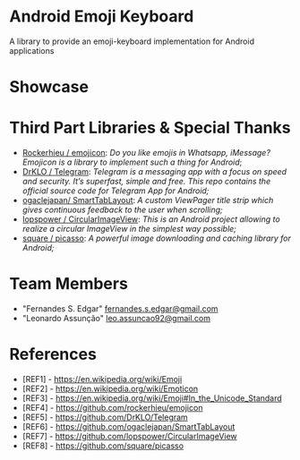# Android Emoji Keyboard

A library to provide an emoji-keyboard implementation for Android applications

# <a name="showcase"></a>Showcase

# <a name="third-part-libraries"></a>Third Part Libraries & Special Thanks
* [Rockerhieu / emojicon](REF4): _Do you like emojis in Whatsapp, iMessage? Emojicon is a library to implement such a thing for Android_;
* [DrKLO / Telegram](REF5): _Telegram is a messaging app with a focus on speed and security. It’s superfast, simple and free. This repo contains the official source code for Telegram App for Android;_
* [ogaclejapan/ SmartTabLayout](REF6): _A custom ViewPager title strip which gives continuous feedback to the user when scrolling;_
* [lopspower / CircularImageView](REF7): _This is an Android project allowing to realize a circular ImageView in the simplest way possible;_
* [square / picasso](REF8): _A powerful image downloading and caching library for Android;_

# <a name="team-members"></a>Team Members
* "Fernandes S. Edgar" <fernandes.s.edgar@gmail.com>
* "Leonardo Assunção" <leo.assuncao92@gmail.com>

# <a name="references"></a>References
* <a name="REF1"></a>[REF1] - https://en.wikipedia.org/wiki/Emoji
* <a name="REF2"></a>[REF2] - https://en.wikipedia.org/wiki/Emoticon
* <a name="REF3"></a>[REF3] - https://en.wikipedia.org/wiki/Emoji#In_the_Unicode_Standard
* <a name="REF4"></a>[REF4] - https://github.com/rockerhieu/emojicon
* <a name="REF5"></a>[REF5] - https://github.com/DrKLO/Telegram
* <a name="REF6"></a>[REF6] - https://github.com/ogaclejapan/SmartTabLayout
* <a name="REF7"></a>[REF7] - https://github.com/lopspower/CircularImageView
* <a name="REF8"></a>[REF8] - https://github.com/square/picasso
